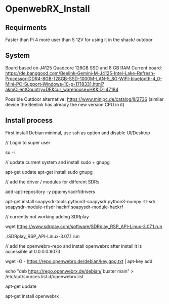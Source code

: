 # OpenwebRX_Install

## Requirments
Faster than Pi 4 more user than 5
12V for using it in the shack/ outdoor

## System
Board based on J4125 Quadcore 128GB SSD and 8 GB RAM
Current board: 
https://de.banggood.com/Beelink-Gemini-M-J4125-Intel-Lake-Refresh-Processor-DDR4-8GB-128GB-SSD-1000M-LAN-5_8G-WIFI-bluetooth-4_0-Mini-PC-Support-Windows-10-p-1718331.html?akmClientCountry=DE&cur_warehouse=HK&ID=47184

Possible Outdoor alternative: 
https://www.minipc.de/catalog/il/2736 (similar device the Beelink has already the new version CPU in it)

## Install process

First install Debian minimal, use ssh as option and disable UI/Desktop

// Login to super user

su -i

// update current system and install sudo + gnupg

apt-get update
apt-get install sudo gnupg

// add the driver / modules for different SDRs

add-apt-repository -y ppa:myriadrf/drivers

apt-get install soapysdr-tools  python3-soapysdr python3-numpy rtl-sdr soapysdr-module-rtlsdr hackrf soapysdr-module-hackrf 

// currently not working adding SDRplay

wget https://www.sdrplay.com/software/SDRplay_RSP_API-Linux-3.07.1.run

./SDRplay_RSP_API-Linux-3.07.1.run

// add the openwebrx-repo and install openwebrx after install it is accessible at 0.0.0.0:8073

wget -O - https://repo.openwebrx.de/debian/key.gpg.txt | apt-key add

echo "deb https://repo.openwebrx.de/debian/ buster main" > /etc/apt/sources.list.d/openwebrx.list

apt-get update

apt-get install openwebrx


